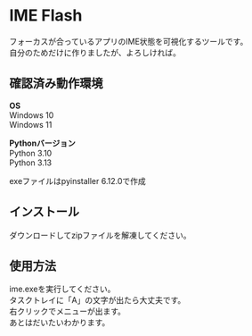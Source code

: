 # IME Flash

フォーカスが合っているアプリのIME状態を可視化するツールです。  
自分のためだけに作りましたが、よろしければ。  

## 確認済み動作環境
**OS**  
Windows 10  
Windows 11  
  
**Pythonバージョン**  
Python 3.10  
Python 3.13  
  
exeファイルはpyinstaller 6.12.0で作成


## インストール
ダウンロードしてzipファイルを解凍してください。

## 使用方法
ime.exeを実行してください。  
タスクトレイに「A」の文字が出たら大丈夫です。  
右クリックでメニューが出ます。  
あとはだいたいわかります。  
